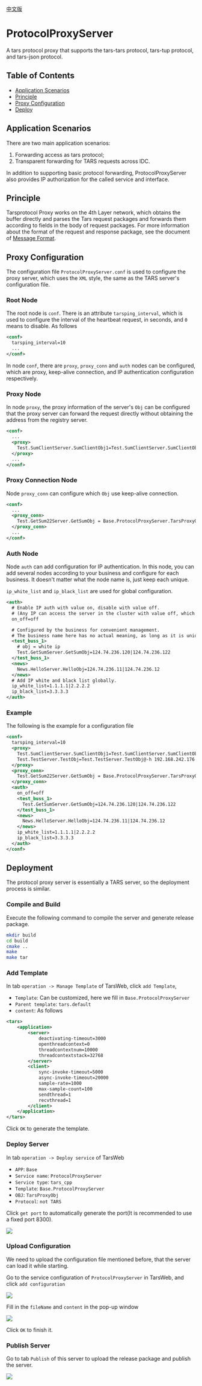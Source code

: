 [中文版](README.md)

# ProtocolProxyServer

A tars protocol proxy that supports the tars-tars protocol, tars-tup protocol, and tars-json protocol.

## Table of Contents

- [Application Scenarios](#chapter-1)
- [Principle](#chapter-2)
- [Proxy Configuration](#chapter-3)
- [Deploy](#chapter-4)

## <a id='chapter-1'></a>Application Scenarios

There are two main application scenarios:

1. Forwarding access as tars protocol;
2. Transparent forwarding for TARS requests across IDC.

In addition to supporting basic protocol forwarding, ProtocolProxyServer also provides IP authorization for the called service and interface.

## <a id='chapter-2'></a>Principle

Tarsprotocol Proxy works on the 4th Layer network, which obtains the buffer directly and parses the Tars request packages and forwards them according to fields in the body of request packages. For more information about the format of the request and response package, see the document of [Message Format](https://tarscloud.github.io/TarsDocs_en/base/tars-protocol.html#22-message-format).

## <a id='chapter-3'></a>Proxy Configuration

The configuration file `ProtocolProxyServer.conf` is used to configure the proxy server, which uses the `XML` style, the same as the TARS server's configuration file.

### Root Node

The root node is `conf`. There is an attribute `tarsping_interval`, which is used to configure the interval of the heartbeat request, in seconds, and `0` means to disable. As follows

```xml
<conf>
  tarsping_interval=10
  ...
</conf>
```

In node `conf`, there are `proxy`, `proxy_conn` and `auth` nodes can be configured, which are proxy, keep-alive connection, and IP authentication configuration respectively.

### Proxy Node

In node `proxy`, the proxy information of the server's `Obj` can be configured that the proxy server can forward the request directly without obtaining the address from the registry server.

```xml
<conf>
  ...
  <proxy>
    Test.SumClientServer.SumClientObj1=Test.SumClientServer.SumClientObj@tcp -h 172.16.8.147 -t 60000 -p 10032
  </proxy>
  ...
</conf>
```

### Proxy Connection Node

Node `proxy_conn` can configure which `Obj` use keep-alive connection.

```xml
<conf>
  ...
  <proxy_conn>
    Test.GetSum22Server.GetSumObj = Base.ProtocolProxyServer.TarsProxyObj@tcp -h 172.16.8.115 -t 60000 -p 8888
  </proxy_conn>
  ...
</conf>
```

### Auth Node

Node `auth` can add configuration for IP authentication. In this node, you can add several nodes according to your business and configure for each business. It doesn't matter what the node name is, just keep each unique.

`ip_white_list` and `ip_black_list` are used for global configuration.

```xml
<auth>
  # Enable IP auth with value on, disable with value off.
  # (Any IP can access the server in the cluster with value off, which is normally used in intranet)
  on_off=off

  # Configured by the business for convenient management.
  # The business name here has no actual meaning, as long as it is unique.
  <test_buss_1>
    # obj = white ip
    Test.GetSumServer.GetSumObj=124.74.236.120|124.74.236.122
  </test_buss_1>
  <news>
    News.HelloServer.HelloObj=124.74.236.11|124.74.236.12
  </news>
  # Add IP white and black list globally.
  ip_white_list=1.1.1.1|2.2.2.2
  ip_black_list=3.3.3.3
</auth>
```

### Example

The following is the example for a configuration file

```xml
<conf>
  tarsping_interval=10
  <proxy>
    Test.SumClientServer.SumClientObj1=Test.SumClientServer.SumClientObj@tcp -h 172.16.8.147 -t 60000 -p 10032
    Test.TestServer.TestObj=Test.TestServer.TestObj@-h 192.168.242.176 -p 8888 -t 60000
  </proxy>
  <proxy_conn>
    Test.GetSum22Server.GetSumObj = Base.ProtocolProxyServer.TarsProxyObj@tcp -h 172.16.8.115 -t 60000 -p 8888
  </proxy_conn>
  <auth>
    on_off=off
    <test_buss_1>
      Test.GetSumServer.GetSumObj=124.74.236.120|124.74.236.122
    </test_buss_1>
    <news>
      News.HelloServer.HelloObj=124.74.236.11|124.74.236.12
    </news>
    ip_white_list=1.1.1.1|2.2.2.2
    ip_black_list=3.3.3.3
  </auth>
</conf>
```

## <a id='chapter-4'></a>Deployment

The protocol proxy server is essentially a TARS server, so the deployment process is similar.

### Compile and Build

Execute the following command to compile the server and generate release package.

```sh
mkdir build
cd build
cmake ..
make
make tar
```

### Add Template

In tab `operation -> Manage Template` of TarsWeb, click `add Template`,

- `Template`: Can be customized, here we fill in `Base.ProtocolProxyServer`
- `Parent template`: `tars.default`
- `content`: As follows

```xml
<tars>
	<application>
		<server>
			deactivating-timeout=3000
			openthreadcontext=0
			threadcontextnum=10000
			threadcontextstack=32768
		</server>
		<client>
			sync-invoke-timeout=5000
			async-invoke-timeout=20000
			sample-rate=1000
			max-sample-count=100
			sendthread=1
			recvthread=1
		</client>
	</application>
</tars>
```

Click `OK` to generate the template.

### Deploy Server

In tab `operation -> Deploy service` of TarsWeb

- `APP`: `Base`
- `Service name`: `ProtocolProxyServer`
- `Service type`: `tars_cpp`
- `Template`: `Base.ProtocolProxyServer`
- `OBJ`: `TarsProxyObj`
- `Protocol`: `not TARS`

Click `get port` to automatically generate the port(It is recommended to use a fixed port 8300).

![](docs/images/tars_proxy_deploy_en.png)

### Upload Configuration

We need to upload the configuration file mentioned before, that the server can load it while starting.

Go to the service configuration of `ProtocolProxyServer` in TarsWeb, and click `add configuration`

![](docs/images/tars_proxy_conf_center_en.png)

Fill in the `fileName` and `content` in the pop-up window

![](docs/images/tars_proxy_add_conf_en.png)

Click `OK` to finish it.

### Publish Server

Go to tab `Publish` of this server to upload the release package and publish the server.

![](docs/images/tars_proxy_publish_en.png)
